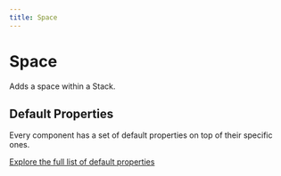 ```yaml
---
title: Space
---
```


# Space

Adds a space within a Stack.

## Default Properties

Every component has a set of default properties on top of their specific ones.

[Explore the full list of default properties](/components/index)